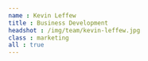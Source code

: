 ```yaml
---
name : Kevin Leffew
title : Business Development
headshot : /img/team/kevin-leffew.jpg
class : marketing
all : true
---
```

